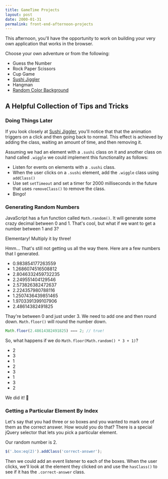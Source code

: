 ```yaml
---
title: GameTime Projects
layout: post
date: 2000-01-31
permalink: front-end-afternoon-projects
---
```


This afternoon, you'll have the opportunity to work on building your very own application that works in the browser.

Choose your own adventure or from the following:

- Guess the Number
- Rock Paper Scissors
- Cup Game
- [Sushi Jiggler][]
- Hangman
- [Random Color Background][]

[Sushi Jiggler]: https://jenniferdewalt.com/sushi_jiggler.html
[Random Color Background]: https://jenniferdewalt.com/random_background.html

## A Helpful Collection of Tips and Tricks

### Doing Things Later

If you look closely at [Sushi Jiggler][], you'll notice that that the animation triggers on a click and then going back to normal. This effect is achieved by adding the class, waiting an amount of time, and then removing it.

Assuming we had an element with a `.sushi` class on it and another class on hand called `.wiggle` we could implement this functionality as follows:

- Listen for events on elements with a `.sushi` class.
- When the user clicks on a `.sushi` element, add the `.wiggle` class using `addClass()`
- Use set `setTimeout` and set a timer for 2000 milliseconds in the future that uses `removeClass()` to remove the class.
- Bingo!

### Generating Random Numbers

JavaScript has a fun function called `Math.random()`. It will generate some crazy decimal between 0 and 1. That's cool, but what if we want to get a number between 1 and 3?

Elementary! Multiply it by three!

Hmm… That's still not getting us all the way there. Here are a few numbers that I generated.

- 0.983854177263559
- 1.2686074516508812
- 2.8046332459732235
- 2.249551404129546
- 2.573826382472637
- 2.224357980788116
- 1.2507436439851465
- 1.9703391399107906
- 2.48614382491825

Thay're between 0 and just under 3. We need to add one and then round down. `Math.floor()` will round the number down.

```js
Math.floor(2.48614382491825) === 2; // true!
```

So, what happens if we do `Math.floor(Math.random() * 3 + 1)`?

- 2
- 3
- 1
- 2
- 3
- 1
- 3
- 2

We did it! 🎉

### Getting a Particular Element By Index

Let's say that you had three or so boxes and you wanted to mark one of them as the correct answer. How would you do that? There is a special jQuery selector that lets you pick a particular element.

Our random number is 2.

```js
$('.box:eq(2)').addClass('correct-answer');
```

Then we could add an event listener to each of the boxes. When the user clicks, we'll look at the element they clicked on and use the `hasClass()` to see if it has the `.correct-answer` class.
